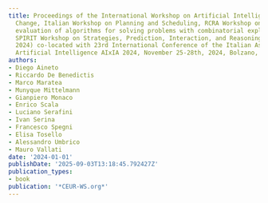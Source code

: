 ```yaml
---
title: Proceedings of the International Workshop on Artificial Intelligence for Climate
  Change, Italian Workshop on Planning and Scheduling, RCRA Workshop on Experimental
  evaluation of algorithms for solving problems with combinatorial explosion, and
  SPIRIT Workshop on Strategies, Prediction, Interaction, and Reasoning in Italy (AI4CC-IPS-RCRA-SPIRIT
  2024) co-located with 23rd International Conference of the Italian Association for
  Artificial Intelligence AIxIA 2024, November 25-28th, 2024, Bolzano, Italy
authors:
- Diego Aineto
- Riccardo De Benedictis
- Marco Maratea
- Munyque Mittelmann
- Gianpiero Monaco
- Enrico Scala
- Luciano Serafini
- Ivan Serina
- Francesco Spegni
- Elisa Tosello
- Alessandro Umbrico
- Mauro Vallati
date: '2024-01-01'
publishDate: '2025-09-03T13:18:45.792427Z'
publication_types:
- book
publication: '*CEUR-WS.org*'
---
```

